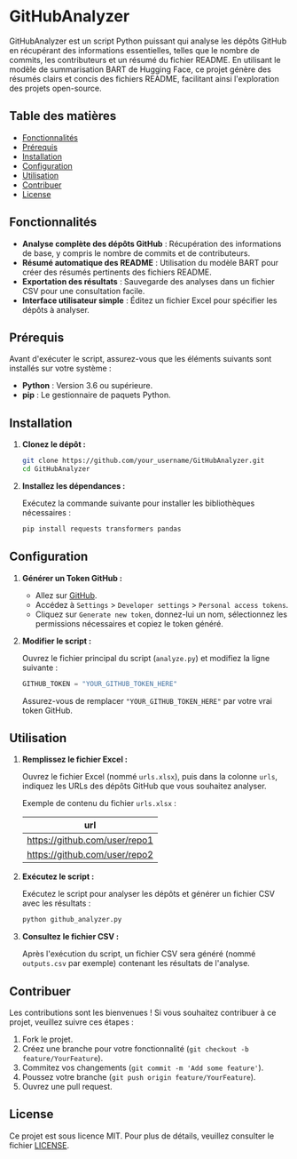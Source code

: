 # GitHubAnalyzer

GitHubAnalyzer est un script Python puissant qui analyse les dépôts GitHub en récupérant des informations essentielles, telles que le nombre de commits, les contributeurs et un résumé du fichier README. En utilisant le modèle de summarisation BART de Hugging Face, ce projet génère des résumés clairs et concis des fichiers README, facilitant ainsi l'exploration des projets open-source.

## Table des matières

- [Fonctionnalités](#fonctionnalités)
- [Prérequis](#prérequis)
- [Installation](#installation)
- [Configuration](#configuration)
- [Utilisation](#utilisation)
- [Contribuer](#contribuer)
- [License](#license)

## Fonctionnalités

- **Analyse complète des dépôts GitHub** : Récupération des informations de base, y compris le nombre de commits et de contributeurs.
- **Résumé automatique des README** : Utilisation du modèle BART pour créer des résumés pertinents des fichiers README.
- **Exportation des résultats** : Sauvegarde des analyses dans un fichier CSV pour une consultation facile.
- **Interface utilisateur simple** : Éditez un fichier Excel pour spécifier les dépôts à analyser.

## Prérequis

Avant d'exécuter le script, assurez-vous que les éléments suivants sont installés sur votre système :

- **Python** : Version 3.6 ou supérieure.
- **pip** : Le gestionnaire de paquets Python.

## Installation

1. **Clonez le dépôt :**

   ```bash
   git clone https://github.com/your_username/GitHubAnalyzer.git
   cd GitHubAnalyzer
   ```

2. **Installez les dépendances :**

   Exécutez la commande suivante pour installer les bibliothèques nécessaires :

   ```bash
   pip install requests transformers pandas
   ```

## Configuration

1. **Générer un Token GitHub :**

   - Allez sur [GitHub](https://github.com).
   - Accédez à `Settings` > `Developer settings` > `Personal access tokens`.
   - Cliquez sur `Generate new token`, donnez-lui un nom, sélectionnez les permissions nécessaires et copiez le token généré.

2. **Modifier le script :**

   Ouvrez le fichier principal du script (`analyze.py`) et modifiez la ligne suivante :

   ```python
   GITHUB_TOKEN = "YOUR_GITHUB_TOKEN_HERE"
   ```

   Assurez-vous de remplacer `"YOUR_GITHUB_TOKEN_HERE"` par votre vrai token GitHub.

## Utilisation

1. **Remplissez le fichier Excel :**

   Ouvrez le fichier Excel (nommé `urls.xlsx`), puis dans la colonne `urls`, indiquez les URLs des dépôts GitHub que vous souhaitez analyser.

   Exemple de contenu du fichier `urls.xlsx` :

   | url                              |
   |----------------------------------|
   | https://github.com/user/repo1    |
   | https://github.com/user/repo2    |

2. **Exécutez le script :**

   Exécutez le script pour analyser les dépôts et générer un fichier CSV avec les résultats :

   ```bash
   python github_analyzer.py
   ```

3. **Consultez le fichier CSV :**

   Après l'exécution du script, un fichier CSV sera généré (nommé `outputs.csv` par exemple) contenant les résultats de l'analyse.

## Contribuer

Les contributions sont les bienvenues ! Si vous souhaitez contribuer à ce projet, veuillez suivre ces étapes :

1. Fork le projet.
2. Créez une branche pour votre fonctionnalité (`git checkout -b feature/YourFeature`).
3. Commitez vos changements (`git commit -m 'Add some feature'`).
4. Poussez votre branche (`git push origin feature/YourFeature`).
5. Ouvrez une pull request.

## License

Ce projet est sous licence MIT. Pour plus de détails, veuillez consulter le fichier [LICENSE](LICENSE).
